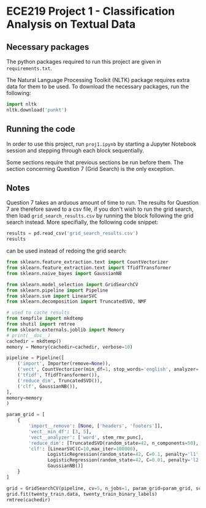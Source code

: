 # ECE219 Project 1 - Classification Analysis on Textual Data

## Necessary packages

The python packages required to run this project are given in `requirements.txt`.

The Natural Language Processing Toolkit (NLTK) package requires extra data for them to be used. To
download the necessary packages, run the following:
```python
import nltk
nltk.download('punkt')
```

## Running the code

In order to use this project, run `proj1.ipynb` by starting a Jupyter Notebook session and stepping through each block sequentially.

Some sections require that previous sections be run before them. The section concerning Question 7 (Grid Search) is the only exception.

## Notes

Question 7 takes an arduous amount of time to run. The results for Question 7 are therefore saved to a csv file, if you don't wish to run the grid search, then load `grid_search_results.csv` by running the block following the grid search instead. More specifially, the following code snippet:
```python
results = pd.read_csv('grid_search_results.csv')
results
```

can be used instead of redoing the grid search:

```python
from sklearn.feature_extraction.text import CountVectorizer
from sklearn.feature_extraction.text import TfidfTransformer
from sklearn.naive_bayes import GaussianNB

from sklearn.model_selection import GridSearchCV
from sklearn.pipeline import Pipeline
from sklearn.svm import LinearSVC
from sklearn.decomposition import TruncatedSVD, NMF

# used to cache results
from tempfile import mkdtemp
from shutil import rmtree
from sklearn.externals.joblib import Memory
# print(__doc__)
cachedir = mkdtemp()
memory = Memory(cachedir=cachedir, verbose=10)

pipeline = Pipeline([
    ('import', Importer(remove=None)),
    ('vect', CountVectorizer(min_df=1, stop_words='english', analyzer='word')),
    ('tfidf', TfidfTransformer()),
    ('reduce_dim', TruncatedSVD()),
    ('clf', GaussianNB()),
],
memory=memory
)

param_grid = [
    {
        'import__remove': [None, ['headers', 'footers']],
        'vect__min_df': [3, 5],
        'vect__analyzer': ['word', stem_rmv_punc],
        'reduce_dim': [TruncatedSVD(random_state=42, n_components=50), NMF(random_state=42, n_components=50)],
        'clf': [LinearSVC(C=10,max_iter=100000),
               LogisticRegression(random_state=42, C=0.1, penalty='l1', solver='liblinear'),
               LogisticRegression(random_state=42, C=0.01, penalty='l2', solver='liblinear'),
               GaussianNB()]
    }
]

grid = GridSearchCV(pipeline, cv=5, n_jobs=1, param_grid=param_grid, scoring='accuracy')
grid.fit(twenty_train.data, twenty_train_binary_labels)
rmtree(cachedir)
```
